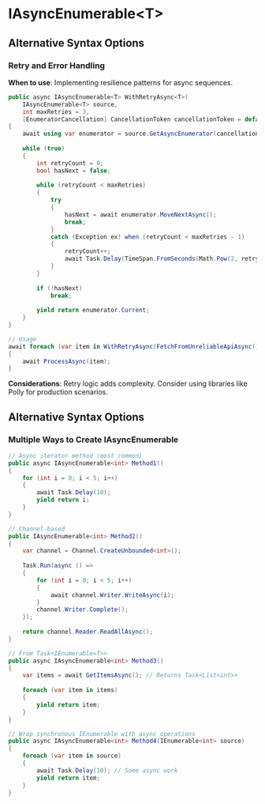 # IAsyncEnumerable&lt;T&gt;
## Alternative Syntax Options
### Retry and Error Handling

**When to use**: Implementing resilience patterns for async sequences.

```csharp
public async IAsyncEnumerable<T> WithRetryAsync<T>(
    IAsyncEnumerable<T> source,
    int maxRetries = 3,
    [EnumeratorCancellation] CancellationToken cancellationToken = default)
{
    await using var enumerator = source.GetAsyncEnumerator(cancellationToken);
    
    while (true)
    {
        int retryCount = 0;
        bool hasNext = false;
        
        while (retryCount < maxRetries)
        {
            try
            {
                hasNext = await enumerator.MoveNextAsync();
                break;
            }
            catch (Exception ex) when (retryCount < maxRetries - 1)
            {
                retryCount++;
                await Task.Delay(TimeSpan.FromSeconds(Math.Pow(2, retryCount)), cancellationToken);
            }
        }
        
        if (!hasNext)
            break;
        
        yield return enumerator.Current;
    }
}

// Usage
await foreach (var item in WithRetryAsync(FetchFromUnreliableApiAsync()))
{
    await ProcessAsync(item);
}
```

**Considerations**: Retry logic adds complexity. Consider using libraries like Polly for production scenarios.

## Alternative Syntax Options

### Multiple Ways to Create IAsyncEnumerable

```csharp
// Async iterator method (most common)
public async IAsyncEnumerable<int> Method1()
{
    for (int i = 0; i < 5; i++)
    {
        await Task.Delay(10);
        yield return i;
    }
}

// Channel-based
public IAsyncEnumerable<int> Method2()
{
    var channel = Channel.CreateUnbounded<int>();
    
    Task.Run(async () =>
    {
        for (int i = 0; i < 5; i++)
        {
            await channel.Writer.WriteAsync(i);
        }
        channel.Writer.Complete();
    });
    
    return channel.Reader.ReadAllAsync();
}

// From Task<IEnumerable<T>>
public async IAsyncEnumerable<int> Method3()
{
    var items = await GetItemsAsync(); // Returns Task<List<int>>
    
    foreach (var item in items)
    {
        yield return item;
    }
}

// Wrap synchronous IEnumerable with async operations
public async IAsyncEnumerable<int> Method4(IEnumerable<int> source)
{
    foreach (var item in source)
    {
        await Task.Delay(10); // Some async work
        yield return item;
    }
}
```
